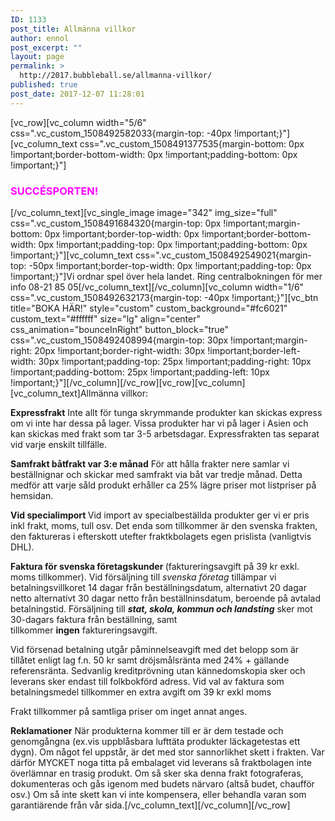 ```yaml
---
ID: 1133
post_title: Allmänna villkor
author: ennol
post_excerpt: ""
layout: page
permalink: >
  http://2017.bubbleball.se/allmanna-villkor/
published: true
post_date: 2017-12-07 11:28:01
---
```

[vc_row][vc_column width="5/6" css=".vc_custom_1508492582033{margin-top: -40px !important;}"][vc_column_text css=".vc_custom_1508491377535{margin-bottom: 0px !important;border-bottom-width: 0px !important;padding-bottom: 0px !important;}"]
<h3><span style="color: #ff00ff"><strong>SUCCÉSPORTEN!</strong></span></h3>
[/vc_column_text][vc_single_image image="342" img_size="full" css=".vc_custom_1508491684320{margin-top: 0px !important;margin-bottom: 0px !important;border-top-width: 0px !important;border-bottom-width: 0px !important;padding-top: 0px !important;padding-bottom: 0px !important;}"][vc_column_text css=".vc_custom_1508492549021{margin-top: -50px !important;border-top-width: 0px !important;padding-top: 0px !important;}"]Vi ordnar spel över hela landet. Ring centralbokningen för mer info 08-21 85 05[/vc_column_text][/vc_column][vc_column width="1/6" css=".vc_custom_1508492632173{margin-top: -40px !important;}"][vc_btn title="BOKA HÄR!" style="custom" custom_background="#fc6021" custom_text="#ffffff" size="lg" align="center" css_animation="bounceInRight" button_block="true" css=".vc_custom_1508492408994{margin-top: 30px !important;margin-right: 20px !important;border-right-width: 30px !important;border-left-width: 30px !important;padding-top: 25px !important;padding-right: 10px !important;padding-bottom: 25px !important;padding-left: 10px !important;}"][/vc_column][/vc_row][vc_row][vc_column][vc_column_text]Allmänna villkor:

<strong>Expressfrakt</strong>
Inte allt för tunga skrymmande produkter kan skickas express om vi inte har dessa på lager. Vissa produkter har vi på lager i Asien och kan skickas med frakt som tar 3-5 arbetsdagar. Expressfrakten tas separat vid varje enskilt tillfälle.

<strong>Samfrakt båtfrakt var 3:e månad</strong>
För att hålla frakter nere samlar vi beställnignar och skickar med samfrakt via båt var tredje månad. Detta medför att varje såld produkt erhåller ca 25% lägre priser mot listpriser på hemsidan.

<strong>Vid specialimport
</strong>Vid import av specialbeställda produkter ger vi er pris inkl frakt, moms, tull osv. Det enda som tillkommer är den svenska frakten, den faktureras i efterskott utefter fraktkbolagets egen prislista (vanligtvis DHL).

<strong>Faktura för svenska företagskunder
</strong>(faktureringsavgift på 39 kr exkl. moms tillkommer).
Vid försäljning till <em>svenska företag</em> tillämpar vi betalningsvillkoret 14 dagar från beställningsdatum, alternativt 20 dagar netto alternativt 30 dagar netto från beställninsdatum, beroende på avtalad betalningstid.
Försäljning till <em><strong>stat, skola, kommun och landsting</strong></em> sker mot 30-dagars faktura från beställning, samt tillkommer <strong>ingen</strong> faktureringsavgift.

Vid försenad betalning utgår påminnelseavgift med det belopp som är tillåtet enligt lag f.n. 50 kr samt dröjsmålsränta med 24% + gällande referensränta. Sedvanlig kreditprövning utan kännedomskopia sker och leverans sker endast till folkbokförd adress. Vid val av faktura som betalningsmedel tillkommer en extra avgift om 39 kr exkl moms

Frakt tillkommer på samtliga priser om inget annat anges.

<strong>Reklamationer</strong>
När produkterna kommer till er är dem testade och genomgångna (ex.vis uppblåsbara lufttäta produkter läckagetestas ett dygn).
Om något fel uppstår, är det med stor sannorlikhet skett i frakten. Var därför MYCKET noga titta på embalaget vid leverans så fraktbolagen inte överlämnar en trasig produkt.
Om så sker ska denna frakt fotograferas, dokumenteras och gås igenom med budets närvaro (altså budet, chaufför osv.)
Om så inte skett kan vi inte kompensera, eller behandla varan som garantiärende från vår sida.[/vc_column_text][/vc_column][/vc_row]